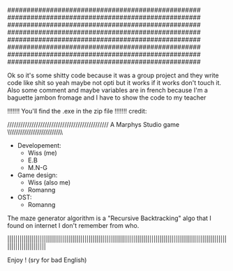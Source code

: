 ##################################################
##################################################
##################################################
##################################################
##################################################
##################################################
##################################################
##################################################







Ok so it's some shitty code because it was a group project and they write code like shit so yeah maybe not opti but it works
if it works don't touch it.
Also some comment and maybe variables are in french because I'm a baguette jambon fromage and I have to show the code to my teacher

!!!!!!! You'll find the .exe in the zip file !!!!!!!
credit:

////////////////////////////////////////////// A Marphys Studio game \\\\\\\\\\\\\\\\\\\\\\\\\\\\\\\\\\\\\\\\\\\\\\\\\\\\\\\\\

- Developement:
  - Wiss (me)
  - E.B
  - M.N-G
- Game design:
  - Wiss (also me)
  - Romanng
- OST:
  - Romanng

The maze generator algorithm is a "Recursive Backtracking" algo that I found on internet I don't remember from who.

|||||||||||||||||||||||||||||||||||||||||||||||||||||||||||||||||||||||||||||||||||||||||||||||||||||||||||||||||||||||||||||||

Enjoy !
(sry for bad English)
